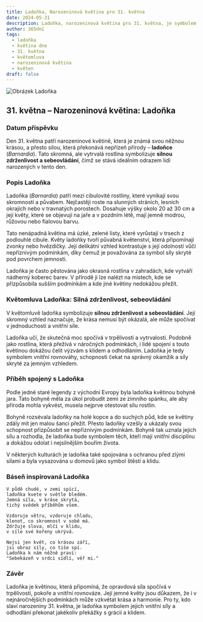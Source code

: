 ```yaml
---
title: Ladoňka, Narozeninová květina pro 31. května
date: 2024-05-31
description: Ladoňka, narozeninová květina pro 31. května, je symbolem Silná zdrženlivost, sebeovládání. Objevte její jedinečný význam, fascinující příběhy a poezii, která oslavuje její krásu.
author: 365dní
tags:
  - ladoňka
  - květina dne
  - 31. května
  - květomluva
  - narozeninová květina
  - květen
draft: false
---
```


![Obrázek Ladoňka](https://cdn.pixabay.com/photo/2020/01/23/07/40/squill-4787085_1280.jpg#center)


## 31. května – Narozeninová květina: Ladoňka

### Datum příspěvku

Den 31. května patří narozeninové květině, která je známá svou něžnou krásou, a přesto silou, která překonává nepřízeň přírody – **ladoňce** (_Barnardia_). Tato skromná, ale vytrvalá rostlina symbolizuje **silnou zdrženlivost a sebeovládání**, čímž se stává ideálním odrazem lidí narozených v tento den.

### Popis Ladoňka

Ladoňka (_Barnardia_) patří mezi cibulovité rostliny, které vynikají svou skromností a půvabem. Nejčastěji roste na slunných stráních, lesních okrajích nebo v travnatých porostech. Dosahuje výšky okolo 20 až 30 cm a její květy, které se objevují na jaře a v pozdním létě, mají jemně modrou, růžovou nebo fialovou barvu.

Tato nenápadná květina má úzké, zelené listy, které vyrůstají v trsech z podlouhlé cibule. Květy ladoňky tvoří půvabná květenství, která připomínají zvonky nebo hvězdičky. Její delikátní vzhled kontrastuje s její odolností vůči nepříznivým podmínkám, díky čemuž je považována za symbol síly skryté pod povrchem jemnosti.

Ladoňka je často pěstována jako okrasná rostlina v zahradách, kde vytváří nádherný koberec barev. V přírodě ji lze nalézt na místech, kde se přizpůsobila sušším podmínkám a kde jiné květiny nedokážou přežít.

### Květomluva Ladoňka: Silná zdrženlivost, sebeovládání

V květomluvě ladoňka symbolizuje **silnou zdrženlivost a sebeovládání**. Její skromný vzhled naznačuje, že krása nemusí být okázalá, ale může spočívat v jednoduchosti a vnitřní síle.

Ladoňka učí, že skutečná moc spočívá v trpělivosti a vytrvalosti. Podobně jako rostlina, která přežívá v náročných podmínkách, i lidé spojení s touto květinou dokážou čelit výzvám s klidem a odhodláním. Ladoňka je tedy symbolem vnitřní rovnováhy, schopnosti čekat na správný okamžik a síly skryté za jemným vzhledem.

### Příběh spojený s Ladoňka

Podle jedné staré legendy z východní Evropy byla ladoňka květinou bohyně jara. Tato bohyně měla za úkol probudit zemi ze zimního spánku, ale aby příroda mohla vykvést, musela nejprve otestovat sílu rostlin.

Bohyně rozsévala ladoňky na holé kopce a do suchých půd, kde se květiny zdály mít jen malou šanci přežít. Přesto ladoňky vzešly a ukázaly svou schopnost přizpůsobit se nepříznivým podmínkám. Bohyně tak uznala jejich sílu a rozhodla, že ladoňka bude symbolem těch, kteří mají vnitřní disciplínu a dokážou odolat i nejsilnějším bouřím života.

V některých kulturách je ladoňka také spojována s ochranou před zlými silami a byla vysazována u domovů jako symbol štěstí a klidu.

### Báseň inspirovaná Ladoňka

```
V půdě chudé, v zemi spící,  
ladoňka kvete v světle bledém.  
Jemná síla, v kráse skrytá,  
tichý svědek příběhům všem.  

Vzdoruje větru, vzdoruje chladu,  
klenot, co skromnost v sobě má.  
Zdržuje slova, mlčí v klidu,  
v síle své kořeny ukrývá.  

Nejsi jen květ, co krásou září,  
jsi obraz síly, co tiše spí.  
Ladoňka k nám něžně praví:  
"Sebekázeň v srdci sídlí, věř mi."  
```

### Závěr

Ladoňka je květinou, která připomíná, že opravdová síla spočívá v trpělivosti, pokoře a vnitřní rovnováze. Její jemné květy jsou důkazem, že i v nejnáročnějších podmínkách může vzkvétat krása a harmonie. Pro ty, kdo slaví narozeniny 31. května, je ladoňka symbolem jejich vnitřní síly a odhodlání překonat jakékoliv překážky s grácií a klidem.